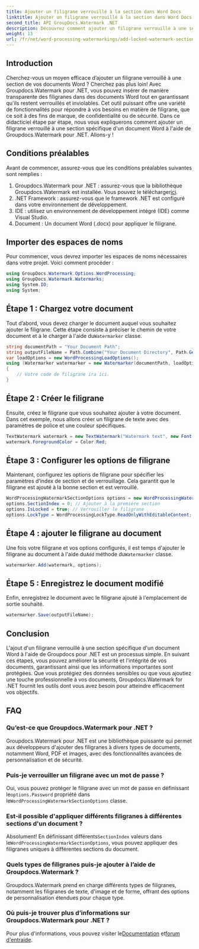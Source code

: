 ```yaml
---
title: Ajouter un filigrane verrouillé à la section dans Word Docs
linktitle: Ajouter un filigrane verrouillé à la section dans Word Docs
second_title: API GroupDocs.Watermark .NET
description: Découvrez comment ajouter un filigrane verrouillé à une section spécifique dans des documents Word à l'aide de Groupdocs for .NET avec ce guide complet étape par étape.
weight: 13
url: /fr/net/word-processing-watermarkings/add-locked-watermark-section-word-docs/
---
```

## Introduction
Cherchez-vous un moyen efficace d’ajouter un filigrane verrouillé à une section de vos documents Word ? Cherchez pas plus loin! Avec Groupdocs.Watermark pour .NET, vous pouvez insérer de manière transparente des filigranes dans des documents Word tout en garantissant qu'ils restent verrouillés et inviolables. Cet outil puissant offre une variété de fonctionnalités pour répondre à vos besoins en matière de filigrane, que ce soit à des fins de marque, de confidentialité ou de sécurité. Dans ce didacticiel étape par étape, nous vous expliquerons comment ajouter un filigrane verrouillé à une section spécifique d'un document Word à l'aide de Groupdocs.Watermark pour .NET. Allons-y !
## Conditions préalables
Avant de commencer, assurez-vous que les conditions préalables suivantes sont remplies :
1.  Groupdocs.Watermark pour .NET : assurez-vous que la bibliothèque Groupdocs.Watermark est installée. Vous pouvez le télécharger[ici](https://releases.groupdocs.com/Watermark/net/).
2. .NET Framework : assurez-vous que le framework .NET est configuré dans votre environnement de développement.
3. IDE : utilisez un environnement de développement intégré (IDE) comme Visual Studio.
4. Document : Un document Word (.docx) pour appliquer le filigrane.
## Importer des espaces de noms
Pour commencer, vous devrez importer les espaces de noms nécessaires dans votre projet. Voici comment procéder :
```csharp
using GroupDocs.Watermark.Options.WordProcessing;
using GroupDocs.Watermark.Watermarks;
using System.IO;
using System;
```
## Étape 1 : Chargez votre document
 Tout d’abord, vous devez charger le document auquel vous souhaitez ajouter le filigrane. Cette étape consiste à préciser le chemin de votre document et à le charger à l'aide du`Watermarker` classe.
```csharp
string documentPath = "Your Document Path";
string outputFileName = Path.Combine("Your Document Directory", Path.GetFileName(documentPath));
var loadOptions = new WordProcessingLoadOptions();
using (Watermarker watermarker = new Watermarker(documentPath, loadOptions))
{
    // Votre code de filigrane ira ici.
}
```
## Étape 2 : Créer le filigrane
Ensuite, créez le filigrane que vous souhaitez ajouter à votre document. Dans cet exemple, nous allons créer un filigrane de texte avec des paramètres de police et une couleur spécifiques.
```csharp
TextWatermark watermark = new TextWatermark("Watermark text", new Font("Arial", 19));
watermark.ForegroundColor = Color.Red;
```
## Étape 3 : Configurer les options de filigrane
Maintenant, configurez les options de filigrane pour spécifier les paramètres d’index de section et de verrouillage. Cela garantit que le filigrane est ajouté à la bonne section et est verrouillé.
```csharp
WordProcessingWatermarkSectionOptions options = new WordProcessingWatermarkSectionOptions();
options.SectionIndex = 0; // Ajouter à la première section
options.IsLocked = true; // Verrouiller le filigrane
options.LockType = WordProcessingLockType.ReadOnlyWithEditableContent; // Type de verrouillage
```
## Étape 4 : ajouter le filigrane au document
 Une fois votre filigrane et vos options configurés, il est temps d'ajouter le filigrane au document à l'aide du`Add` méthode du`Watermarker` classe.
```csharp
watermarker.Add(watermark, options);
```
## Étape 5 : Enregistrez le document modifié
Enfin, enregistrez le document avec le filigrane ajouté à l'emplacement de sortie souhaité.
```csharp
watermarker.Save(outputFileName);
```
## Conclusion
L'ajout d'un filigrane verrouillé à une section spécifique d'un document Word à l'aide de Groupdocs pour .NET est un processus simple. En suivant ces étapes, vous pouvez améliorer la sécurité et l'intégrité de vos documents, garantissant ainsi que les informations importantes sont protégées. Que vous protégiez des données sensibles ou que vous ajoutiez une touche professionnelle à vos documents, Groupdocs.Watermark for .NET fournit les outils dont vous avez besoin pour atteindre efficacement vos objectifs.
## FAQ
### Qu’est-ce que Groupdocs.Watermark pour .NET ?
Groupdocs.Watermark pour .NET est une bibliothèque puissante qui permet aux développeurs d'ajouter des filigranes à divers types de documents, notamment Word, PDF et images, avec des fonctionnalités avancées de personnalisation et de sécurité.
### Puis-je verrouiller un filigrane avec un mot de passe ?
 Oui, vous pouvez protéger le filigrane avec un mot de passe en définissant le`options.Password` propriété dans le`WordProcessingWatermarkSectionOptions` classe.
### Est-il possible d'appliquer différents filigranes à différentes sections d'un document ?
 Absolument! En définissant différents`SectionIndex` valeurs dans le`WordProcessingWatermarkSectionOptions`, vous pouvez appliquer des filigranes uniques à différentes sections du document.
### Quels types de filigranes puis-je ajouter à l’aide de Groupdocs.Watermark ?
Groupdocs.Watermark prend en charge différents types de filigranes, notamment les filigranes de texte, d'image et de forme, offrant des options de personnalisation étendues pour chaque type.
### Où puis-je trouver plus d’informations sur Groupdocs.Watermark pour .NET ?
 Pour plus d'informations, vous pouvez visiter le[Documentation](https://tutorials.groupdocs.com/Watermark/net/) et[forum d'entraide](https://forum.groupdocs.com/c/watermark/19).